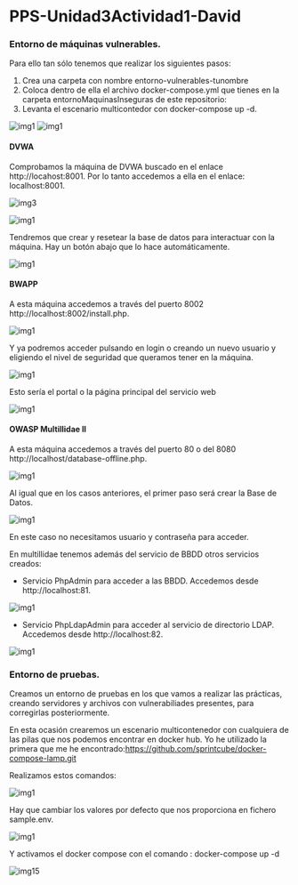 # PPS-Unidad3Actividad1-David

### Entorno de máquinas vulnerables.

Para ello tan sólo tenemos que realizar los siguientes pasos:

1. Crea una carpeta con nombre entorno-vulnerables-tunombre
2. Coloca dentro de ella el archivo docker-compose.yml que tienes en la carpeta entornoMaquinasInseguras de este repositorio:
3. Levanta el escenario multicontedor con docker-compose up -d.


![img1](img/img1)
![img1](img/img2.png)

#### DVWA

Comprobamos la máquina de DVWA buscado en el enlace http://locahost:8001.
Por lo tanto accedemos a ella en el enlace: localhost:8001.

![img3](img/img3.png)


![img1](img/img4.png)

Tendremos que crear y resetear la base de datos para interactuar con la máquina.
Hay un botón abajo que lo hace automáticamente.

![img1](img/img5.png)

#### BWAPP

A esta máquina accedemos a través del puerto 8002 http://localhost:8002/install.php.

![img1](img/img6.png)

Y ya podremos acceder pulsando en login o creando un nuevo usuario y eligiendo el nivel de seguridad que queramos tener en la máquina.

![img1](img/img7.png)

Esto sería el portal o la página principal del servicio web

![img1](img/img8.png)


#### OWASP Multillidae II

A esta máquina accedemos a través del puerto 80 o del 8080 http://localhost/database-offline.php.

![img1](img/img9.png)

Al igual que en los casos anteriores, el primer paso será crear la Base de Datos.

![img1](img/img10.png)

En este caso no necesitamos usuario y contraseña para acceder.

En multillidae tenemos además del servicio de BBDD otros servicios creados:

- Servicio PhpAdmin para acceder a las BBDD. Accedemos desde http://localhost:81. 

![img1](img/img11.png)

- Servicio PhpLdapAdmin para acceder al servicio de directorio LDAP. Accedemos desde http://localhost:82. 

![img1](img/img12.png)

### Entorno de pruebas.

Creamos un entorno de pruebas en los que vamos a realizar las prácticas, creando servidores y archivos con vulnerabiliades presentes, para corregirlas posteriormente.

En esta ocasión  crearemos un escenario multicontenedor con cualquiera de las pilas que nos podemos encontrar en docker hub. Yo he utilizado la primera que me he encontrado:https://github.com/sprintcube/docker-compose-lamp.git

Realizamos estos comandos:

![img1](img/img13.png)

Hay que cambiar los valores por defecto que nos proporciona en fichero sample.env.

![img1](img/img14.png)


Y activamos el docker compose con el comando : docker-compose up -d

![img15](img/img15.png)
